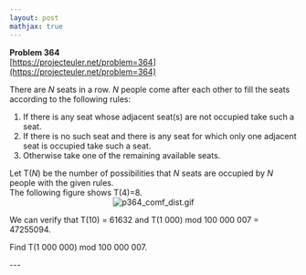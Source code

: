 ```yaml
---
layout: post
mathjax: true
---
```

**Problem 364**  
[https://projecteuler.net/problem=364](https://projecteuler.net/problem=364)

<p>
There are <var>N</var> seats in a row. <var>N</var> people come after each other to fill the seats according to the following rules:
</p><ol type="1"><li>If there is any seat whose adjacent seat(s) are not occupied take such a seat.</li>
<li>If there is no such seat and there is any seat for which only one adjacent seat is occupied take such a seat.</li>
<li>Otherwise take one of the remaining available seats. </li>
</ol>
Let T(<var>N</var>) be the number of possibilities that <var>N</var> seats are occupied by <var>N</var> people with the given rules.<br /> The following figure shows T(4)=8.


<div align="center">
<img src="https://projecteuler.net/project/images/p364_comf_dist.gif" class="dark_img" alt="p364_comf_dist.gif" /></div>

<p>We can verify that T(10) = 61632 and T(1 000) mod 100 000 007 = 47255094.</p>
<p>Find T(1 000 000) mod 100 000 007.</p>
---
